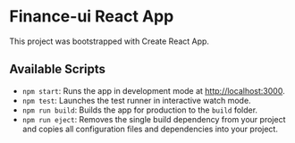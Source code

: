 # Finance-ui React App

This project was bootstrapped with Create React App.

## Available Scripts

- `npm start`: Runs the app in development mode at [http://localhost:3000](http://localhost:3000).
- `npm test`: Launches the test runner in interactive watch mode.
- `npm run build`: Builds the app for production to the `build` folder.
- `npm run eject`: Removes the single build dependency from your project and copies all configuration files and dependencies into your project.

